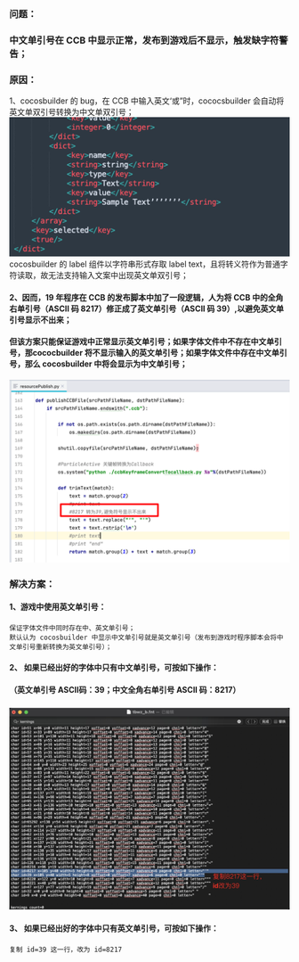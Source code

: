 ### 问题：

### 中文单引号在 CCB 中显示正常，发布到游戏后不显示，触发缺字符警告；

### 原因：

1、cocosbuilder 的 bug，在 CCB 中输入英文‘或”时，cococsbuilder 会自动将英文单双引号转换为中文单双引号；  
![image1](/assets/1758727509638_41724b2f.png)  
	cocosbuilder 的 label 组件以字符串形式存取 label text，且将转义符作为普通字符读取，故无法支持输入文案中出现英文单双引号；

#### 2、因而，19 年程序在 CCB 的发布脚本中加了一段逻辑，人为将 CCB 中的全角右单引号（ASCII 码 8217）修正成了英文单引号（ASCII 码 39）,以避免英文单引号显示不出来；

#### 但该方案只能保证游戏中正常显示英文单引号；如果字体文件中不存在中文单引号，那cococbuilder 将不显示输入的英文单引号；如果字体文件中存在中文单引号，那么 cocosbuilder 中将会显示为中文单引号；

![image2](/assets/1758727509640_7ccba7ae.png)

### 解决方案：

#### 1、游戏中使用英文单引号：

	保证字体文件中同时存在中、英文单引号；  
	默认认为 cocosbuilder 中显示中文单引号就是英文单引号（发布到游戏时程序脚本会将中文单引号重新转换为英文单引号）；

#### 2、 如果已经出好的字体中只有中文单引号，可按如下操作：

#### （英文单引号 ASCII码：39；中文全角右单引号 ASCII 码：8217）

### ![image3](/assets/1758727509643_c16d2919.png)

#### 3、 如果已经出好的字体中只有英文单引号，可按如下操作：

	复制 id=39 这一行，改为 id=8217





